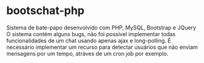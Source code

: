# bootschat-php

Sistema de bate-papo desenvolvido com PHP, MySQL, Bootstrap e JQuery
O sistema contém alguns bugs, não foi possível implementar todas funcionalidades de um chat usando apenas ajax e long-polling.
É necessário implementar um recurso para detectar usuários que não enviam mensagens por um tempo, atráves de um cron job por exemplo.
